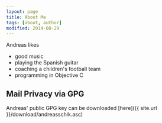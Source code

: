 ```yaml
---
layout: page
title: About Me
tags: [about, author]
modified: 2014-08-29
---
```


Andreas likes

* good music
* playing the Spanish guitar
* coaching a children's football team
* programming in Objective C

## Mail Privacy via GPG

Andreas' public GPG key can be downloaded [here]({{ site.url }}/download/andreasschik.asc)
